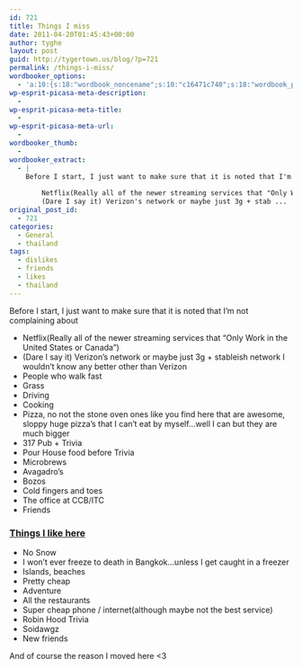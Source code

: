 ```yaml
---
id: 721
title: Things I miss
date: 2011-04-20T01:45:43+00:00
author: tyghe
layout: post
guid: http://tygertown.us/blog/?p=721
permalink: /things-i-miss/
wordbooker_options:
  - 'a:10:{s:18:"wordbook_noncename";s:10:"c16471c740";s:18:"wordbook_page_post";s:4:"-100";s:18:"wordbook_orandpage";s:1:"2";s:23:"wordbook_default_author";s:1:"2";s:23:"wordbook_extract_length";s:3:"256";s:19:"wordbook_actionlink";s:3:"300";s:26:"wordbooker_publish_default";s:2:"on";s:18:"wordbook_attribute";s:31:"Posted a new post on their blog";s:29:"wordbooker_status_update_text";s:35:": New blog post :  %title% - %link%";s:20:"wordbook_comment_get";s:2:"on";}'
wp-esprit-picasa-meta-description:
  - 
wp-esprit-picasa-meta-title:
  - 
wp-esprit-picasa-meta-url:
  - 
wordbooker_thumb:
  - 
wordbooker_extract:
  - |
    Before I start, I just want to make sure that it is noted that I'm not complaining about
    
    	Netflix(Really all of the newer streaming services that "Only Work in the United States or Canada")
    	(Dare I say it) Verizon's network or maybe just 3g + stab ...
original_post_id:
  - 721
categories:
  - General
  - thailand
tags:
  - dislikes
  - friends
  - likes
  - thailand
---
```

<div>
  Before I start, I just want to make sure that it is noted that I&#8217;m not complaining about
</div>

  * Netflix(Really all of the newer streaming services that &#8220;Only Work in the United States or Canada&#8221;)
  * (Dare I say it) Verizon&#8217;s network or maybe just 3g + stableish network I wouldn&#8217;t know any better other than Verizon
  * People who walk fast
  * Grass
  * Driving
  * Cooking
  * Pizza, no not the stone oven ones like you find here that are awesome, sloppy huge pizza&#8217;s that I can&#8217;t eat by myself&#8230;well I can but they are much bigger
  * 317 Pub + Trivia
  * Pour House food before Trivia
  * Microbrews
  * Avagadro&#8217;s
  * Bozos
  * Cold fingers and toes
  * The office at CCB/ITC
  * Friends

### <span style="text-decoration:underline;">Things I like here</span>

  * No Snow
  * I won&#8217;t ever freeze to death in Bangkok&#8230;unless I get caught in a freezer
  * Islands, beaches
  * Pretty cheap
  * Adventure
  * All the restaurants
  * Super cheap phone / internet(although maybe not the best service)
  * Robin Hood Trivia
  * Soidawgz
  * New friends

And of course the reason I moved here <3
